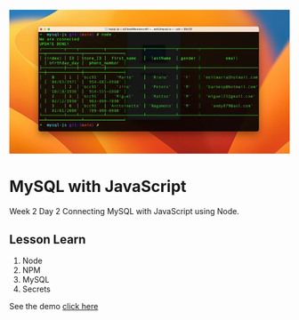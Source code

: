 <!-- # is for H1, ## is for H2 -->
<!-- A - creates a bullet list -->
<!-- Anything that is in [brackets] is clickable  -->
<!-- to put a screenshot use ![Screen shot] -->
![Screen shot](./images/readme.webp)
# MySQL with JavaScript
Week 2 Day 2 Connecting MySQL with JavaScript using Node.

## Lesson Learn
1. Node
2. NPM
3. MySQL
4. Secrets

See the demo [click here](https://github.com/edilma/mysql-js)


